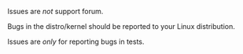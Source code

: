 Issues are *not* support forum.

Bugs in the distro/kernel should be reported to your Linux distribution.

Issues are *only* for reporting bugs in tests.
